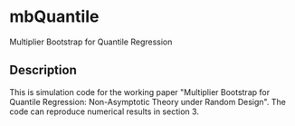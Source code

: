 # mbQuantile

Multiplier Bootstrap for Quantile Regression

## Description

This is simulation code for the working paper "Multiplier Bootstrap for Quantile Regression: Non-Asymptotic Theory under Random Design". The code can reproduce numerical results in section 3.
